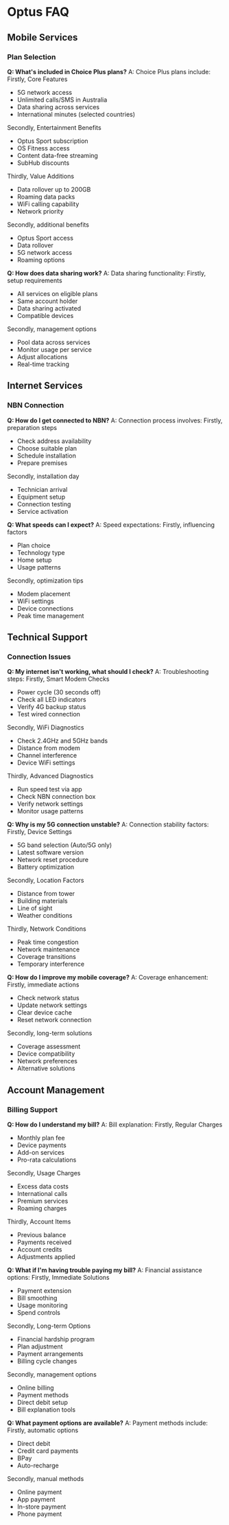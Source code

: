 # Optus FAQ

## Mobile Services

### Plan Selection
**Q: What's included in Choice Plus plans?**
A: Choice Plus plans include:
Firstly, Core Features
   - 5G network access
   - Unlimited calls/SMS in Australia
   - Data sharing across services
   - International minutes (selected countries)

Secondly, Entertainment Benefits
   - Optus Sport subscription
   - OS Fitness access
   - Content data-free streaming
   - SubHub discounts

Thirdly, Value Additions
   - Data rollover up to 200GB
   - Roaming data packs
   - WiFi calling capability
   - Network priority

Secondly, additional benefits
   - Optus Sport access
   - Data rollover
   - 5G network access
   - Roaming options

**Q: How does data sharing work?**
A: Data sharing functionality:
Firstly, setup requirements
   - All services on eligible plans
   - Same account holder
   - Data sharing activated
   - Compatible devices

Secondly, management options
   - Pool data across services
   - Monitor usage per service
   - Adjust allocations
   - Real-time tracking

## Internet Services

### NBN Connection
**Q: How do I get connected to NBN?**
A: Connection process involves:
Firstly, preparation steps
   - Check address availability
   - Choose suitable plan
   - Schedule installation
   - Prepare premises

Secondly, installation day
   - Technician arrival
   - Equipment setup
   - Connection testing
   - Service activation

**Q: What speeds can I expect?**
A: Speed expectations:
Firstly, influencing factors
   - Plan choice
   - Technology type
   - Home setup
   - Usage patterns

Secondly, optimization tips
   - Modem placement
   - WiFi settings
   - Device connections
   - Peak time management

## Technical Support

### Connection Issues
**Q: My internet isn't working, what should I check?**
A: Troubleshooting steps:
Firstly, Smart Modem Checks
   - Power cycle (30 seconds off)
   - Check all LED indicators
   - Verify 4G backup status
   - Test wired connection

Secondly, WiFi Diagnostics
   - Check 2.4GHz and 5GHz bands
   - Distance from modem
   - Channel interference
   - Device WiFi settings

Thirdly, Advanced Diagnostics
   - Run speed test via app
   - Check NBN connection box
   - Verify network settings
   - Monitor usage patterns

**Q: Why is my 5G connection unstable?**
A: Connection stability factors:
Firstly, Device Settings
   - 5G band selection (Auto/5G only)
   - Latest software version
   - Network reset procedure
   - Battery optimization

Secondly, Location Factors
   - Distance from tower
   - Building materials
   - Line of sight
   - Weather conditions

Thirdly, Network Conditions
   - Peak time congestion
   - Network maintenance
   - Coverage transitions
   - Temporary interference

**Q: How do I improve my mobile coverage?**
A: Coverage enhancement:
Firstly, immediate actions
   - Check network status
   - Update network settings
   - Clear device cache
   - Reset network connection

Secondly, long-term solutions
   - Coverage assessment
   - Device compatibility
   - Network preferences
   - Alternative solutions

## Account Management

### Billing Support
**Q: How do I understand my bill?**
A: Bill explanation:
Firstly, Regular Charges
   - Monthly plan fee
   - Device payments
   - Add-on services
   - Pro-rata calculations

Secondly, Usage Charges
   - Excess data costs
   - International calls
   - Premium services
   - Roaming charges

Thirdly, Account Items
   - Previous balance
   - Payments received
   - Account credits
   - Adjustments applied

**Q: What if I'm having trouble paying my bill?**
A: Financial assistance options:
Firstly, Immediate Solutions
   - Payment extension
   - Bill smoothing
   - Usage monitoring
   - Spend controls

Secondly, Long-term Options
   - Financial hardship program
   - Plan adjustment
   - Payment arrangements
   - Billing cycle changes

Secondly, management options
   - Online billing
   - Payment methods
   - Direct debit setup
   - Bill explanation tools

**Q: What payment options are available?**
A: Payment methods include:
Firstly, automatic options
   - Direct debit
   - Credit card payments
   - BPay
   - Auto-recharge

Secondly, manual methods
   - Online payment
   - App payment
   - In-store payment
   - Phone payment
